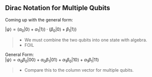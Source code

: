 ## Dirac Notation for Multiple Qubits

Coming up with the general form:

$| \psi \rangle = ( \alpha_0 | 0 \rangle + \alpha_1 | 1 \rangle ) \cdot ( \beta_0 | 0 \rangle + \beta_1 | 1 \rangle )$

> - We must combine the two qubits into one state with algebra.
> - FOIL

General Form:   
$| \psi \rangle = \alpha_0\beta_0 | 00 \rangle + \alpha_0\beta_1 | 01 \rangle + \alpha_1\beta_0 | 10 \rangle + \alpha_1\beta_1 | 11 \rangle$

> - Compare this to the column vector for multiple qubits.
